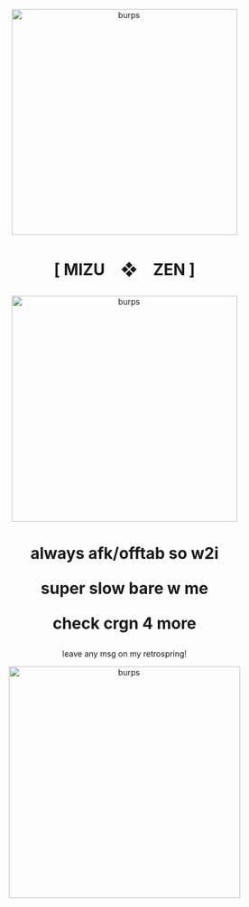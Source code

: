 
<p align="center"> <img width="400" src="https://file.garden/ZeQWIBqOoVX2psSC/%E2%9C%B2.jpg" alt="burps">

# <p align="center"> [  MIZU　❖　ZEN  ]

<p align="center"> <img width="400" src="https://file.garden/ZeQWIBqOoVX2psSC/download__4_-removebg-preview.png" alt="burps">

<h1 align="center"></[](h)>
 always afk/offtab so w2i
<p align="center">

super slow bare w me
<p align="center">

check crgn 4 more
<p align="center">


</h1>

<p align="center"> leave any msg on my retrospring!

<p align="center"> <img width="410" src="https://file.garden/ZeQWIBqOoVX2psSC/download%20(5).jpg" alt="burps">

